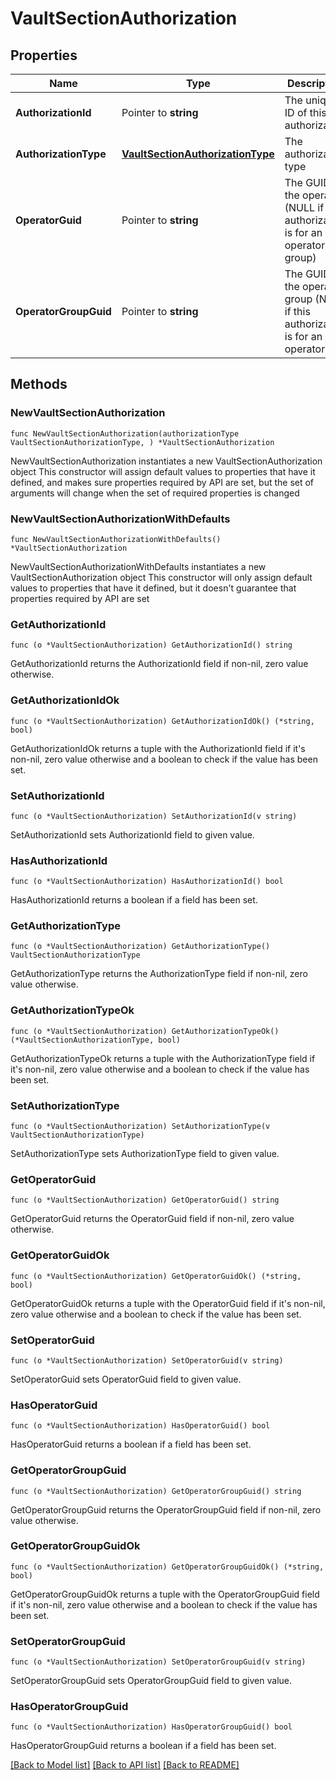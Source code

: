 # VaultSectionAuthorization

## Properties

Name | Type | Description | Notes
------------ | ------------- | ------------- | -------------
**AuthorizationId** | Pointer to **string** | The unique ID of this authorization | [optional] 
**AuthorizationType** | [**VaultSectionAuthorizationType**](VaultSectionAuthorizationType.md) | The authorization type | 
**OperatorGuid** | Pointer to **string** | The GUID of the operator (NULL if this authorization is for an operator group) | [optional] 
**OperatorGroupGuid** | Pointer to **string** | The GUID of the operator group (NULL if this authorization is for an operator) | [optional] 

## Methods

### NewVaultSectionAuthorization

`func NewVaultSectionAuthorization(authorizationType VaultSectionAuthorizationType, ) *VaultSectionAuthorization`

NewVaultSectionAuthorization instantiates a new VaultSectionAuthorization object
This constructor will assign default values to properties that have it defined,
and makes sure properties required by API are set, but the set of arguments
will change when the set of required properties is changed

### NewVaultSectionAuthorizationWithDefaults

`func NewVaultSectionAuthorizationWithDefaults() *VaultSectionAuthorization`

NewVaultSectionAuthorizationWithDefaults instantiates a new VaultSectionAuthorization object
This constructor will only assign default values to properties that have it defined,
but it doesn't guarantee that properties required by API are set

### GetAuthorizationId

`func (o *VaultSectionAuthorization) GetAuthorizationId() string`

GetAuthorizationId returns the AuthorizationId field if non-nil, zero value otherwise.

### GetAuthorizationIdOk

`func (o *VaultSectionAuthorization) GetAuthorizationIdOk() (*string, bool)`

GetAuthorizationIdOk returns a tuple with the AuthorizationId field if it's non-nil, zero value otherwise
and a boolean to check if the value has been set.

### SetAuthorizationId

`func (o *VaultSectionAuthorization) SetAuthorizationId(v string)`

SetAuthorizationId sets AuthorizationId field to given value.

### HasAuthorizationId

`func (o *VaultSectionAuthorization) HasAuthorizationId() bool`

HasAuthorizationId returns a boolean if a field has been set.

### GetAuthorizationType

`func (o *VaultSectionAuthorization) GetAuthorizationType() VaultSectionAuthorizationType`

GetAuthorizationType returns the AuthorizationType field if non-nil, zero value otherwise.

### GetAuthorizationTypeOk

`func (o *VaultSectionAuthorization) GetAuthorizationTypeOk() (*VaultSectionAuthorizationType, bool)`

GetAuthorizationTypeOk returns a tuple with the AuthorizationType field if it's non-nil, zero value otherwise
and a boolean to check if the value has been set.

### SetAuthorizationType

`func (o *VaultSectionAuthorization) SetAuthorizationType(v VaultSectionAuthorizationType)`

SetAuthorizationType sets AuthorizationType field to given value.


### GetOperatorGuid

`func (o *VaultSectionAuthorization) GetOperatorGuid() string`

GetOperatorGuid returns the OperatorGuid field if non-nil, zero value otherwise.

### GetOperatorGuidOk

`func (o *VaultSectionAuthorization) GetOperatorGuidOk() (*string, bool)`

GetOperatorGuidOk returns a tuple with the OperatorGuid field if it's non-nil, zero value otherwise
and a boolean to check if the value has been set.

### SetOperatorGuid

`func (o *VaultSectionAuthorization) SetOperatorGuid(v string)`

SetOperatorGuid sets OperatorGuid field to given value.

### HasOperatorGuid

`func (o *VaultSectionAuthorization) HasOperatorGuid() bool`

HasOperatorGuid returns a boolean if a field has been set.

### GetOperatorGroupGuid

`func (o *VaultSectionAuthorization) GetOperatorGroupGuid() string`

GetOperatorGroupGuid returns the OperatorGroupGuid field if non-nil, zero value otherwise.

### GetOperatorGroupGuidOk

`func (o *VaultSectionAuthorization) GetOperatorGroupGuidOk() (*string, bool)`

GetOperatorGroupGuidOk returns a tuple with the OperatorGroupGuid field if it's non-nil, zero value otherwise
and a boolean to check if the value has been set.

### SetOperatorGroupGuid

`func (o *VaultSectionAuthorization) SetOperatorGroupGuid(v string)`

SetOperatorGroupGuid sets OperatorGroupGuid field to given value.

### HasOperatorGroupGuid

`func (o *VaultSectionAuthorization) HasOperatorGroupGuid() bool`

HasOperatorGroupGuid returns a boolean if a field has been set.


[[Back to Model list]](../README.md#documentation-for-models) [[Back to API list]](../README.md#documentation-for-api-endpoints) [[Back to README]](../README.md)


